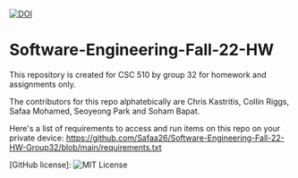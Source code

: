 [![DOI](https://zenodo.org/badge/529902359.svg)](https://zenodo.org/badge/latestdoi/529902359)

# Software-Engineering-Fall-22-HW
This repository is created for CSC 510 by group 32 for homework and assignments only.

The contributors for this repo alphatebically are Chris Kastritis, Collin Riggs, Safaa Mohamed, Seoyeong Park and Soham Bapat.

Here's a list of requirements to access and run items on this repo on your private device: https://github.com/Safaa26/Software-Engineering-Fall-22-HW-Group32/blob/main/requirements.txt  

[GitHub license]: ![MIT License](https://img.shields.io/github/license/Safaa26/Software-Engineering-Fall-22-HW-Group32)
